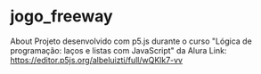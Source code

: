 # jogo_freeway
About Projeto desenvolvido com p5.js durante o curso "Lógica de programação: laços e listas com JavaScript" da Alura
Link: https://editor.p5js.org/albeluizti/full/wQKlk7-vv
